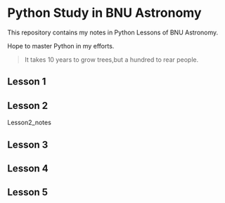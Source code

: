 # Python Study in BNU Astronomy
This repository contains my notes in Python Lessons of BNU Astronomy.

Hope to master Python in my efforts.

>It takes 10 years to grow trees,but a hundred to rear people.

## Lesson 1
## Lesson 2
<a herf='https://github.com/Dolly-Ji/Python_Study_BNU_Astronomy/blob/main/Lesson2_notes.ipynb'>Lesson2_notes
## Lesson 3
## Lesson 4
## Lesson 5
